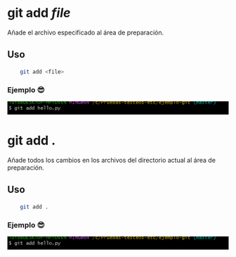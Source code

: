 # git add *file*
Añade el archivo especificado al área de preparación.

## Uso
```bash
    git add <file>
```
### Ejemplo 😎
![Ejemplo de uso de add <file>](./recursos/git_add-file-.png "Ejemplo de git add <file>")


# git add .
Añade todos los cambios en los archivos del directorio actual al área de preparación.

## Uso
```bash
    git add .
```
### Ejemplo 😎
![Ejemplo de uso de add .](./recursos/git_add-file-.png "Ejemplo de git add .")

